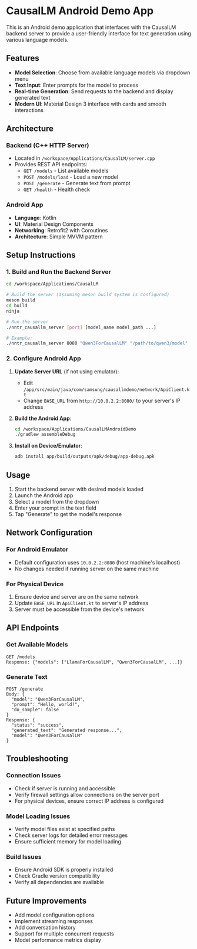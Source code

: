 # CausalLM Android Demo App

This is an Android demo application that interfaces with the CausalLM backend server to provide a user-friendly interface for text generation using various language models.

## Features

- **Model Selection**: Choose from available language models via dropdown menu
- **Text Input**: Enter prompts for the model to process
- **Real-time Generation**: Send requests to the backend and display generated text
- **Modern UI**: Material Design 3 interface with cards and smooth interactions

## Architecture

### Backend (C++ HTTP Server)
- Located in `/workspace/Applications/CausalLM/server.cpp`
- Provides REST API endpoints:
  - `GET /models` - List available models
  - `POST /models/load` - Load a new model
  - `POST /generate` - Generate text from prompt
  - `GET /health` - Health check

### Android App
- **Language**: Kotlin
- **UI**: Material Design Components
- **Networking**: Retrofit2 with Coroutines
- **Architecture**: Simple MVVM pattern

## Setup Instructions

### 1. Build and Run the Backend Server

```bash
cd /workspace/Applications/CausalLM

# Build the server (assuming meson build system is configured)
meson build
cd build
ninja

# Run the server
./nntr_causallm_server [port] [model_name model_path ...]

# Example:
./nntr_causallm_server 8080 "Qwen3ForCausalLM" "/path/to/qwen3/model"
```

### 2. Configure Android App

1. **Update Server URL** (if not using emulator):
   - Edit `/app/src/main/java/com/samsung/causallmdemo/network/ApiClient.kt`
   - Change `BASE_URL` from `http://10.0.2.2:8080/` to your server's IP address

2. **Build the Android App**:
   ```bash
   cd /workspace/Applications/CausalLMAndroidDemo
   ./gradlew assembleDebug
   ```

3. **Install on Device/Emulator**:
   ```bash
   adb install app/build/outputs/apk/debug/app-debug.apk
   ```

## Usage

1. Start the backend server with desired models loaded
2. Launch the Android app
3. Select a model from the dropdown
4. Enter your prompt in the text field
5. Tap "Generate" to get the model's response

## Network Configuration

### For Android Emulator
- Default configuration uses `10.0.2.2:8080` (host machine's localhost)
- No changes needed if running server on the same machine

### For Physical Device
1. Ensure device and server are on the same network
2. Update `BASE_URL` in `ApiClient.kt` to server's IP address
3. Server must be accessible from the device's network

## API Endpoints

### Get Available Models
```
GET /models
Response: {"models": ["LlamaForCausalLM", "Qwen3ForCausalLM", ...]}
```

### Generate Text
```
POST /generate
Body: {
  "model": "Qwen3ForCausalLM",
  "prompt": "Hello, world!",
  "do_sample": false
}
Response: {
  "status": "success",
  "generated_text": "Generated response...",
  "model": "Qwen3ForCausalLM"
}
```

## Troubleshooting

### Connection Issues
- Check if server is running and accessible
- Verify firewall settings allow connections on the server port
- For physical devices, ensure correct IP address is configured

### Model Loading Issues
- Verify model files exist at specified paths
- Check server logs for detailed error messages
- Ensure sufficient memory for model loading

### Build Issues
- Ensure Android SDK is properly installed
- Check Gradle version compatibility
- Verify all dependencies are available

## Future Improvements

- Add model configuration options
- Implement streaming responses
- Add conversation history
- Support for multiple concurrent requests
- Model performance metrics display